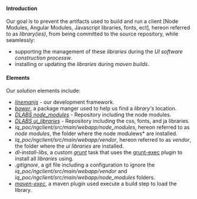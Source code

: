 #### Introduction
Our goal is to prevent the artifacts used to build and run a client [Node Modules, Angular Modules, Javascript libraries, fonts, ect], hereon referred to as *library(ies)*, from being committed to the source repository, while seamlessly:
 * supporting the management of these *libraries* during the *UI software construction processw*.
 * installing or updating the *libraries* during *maven builds*.

#### Elements
Our solution elements include:
 * *[linemanjs](http://linemanjs.com/)* - our development framework.
 * *[bower](http://bower.io/)*, a package manger used to help us find a *library's* location. 
 * *[DLABS node_modules](https://github.com/Dematiclabs/node_modules)* - Repository including the node modules.
 * *[DLABS ui_libraries](https://github.com/Dematiclabs/ui_libraries)* - Repository including the css, fonts, and ja libraries.
 * *iq_poc/ngclient/src/main/webapp/node_modules*, hereon referred to as *node modules*, the folder where the node modulews* are installed.
 * *iq_poc/ngclient/src/main/webapp/vendor*, hereon referred to as *vendor*, the folder where the *ui libraries* are installed.
 * *dl-install-libs*, a custom *[grunt](http://gruntjs.com/)* task that uses the [grunt-exec](https://www.npmjs.com/package/grunt-exec) plugin to install all *libraries* using.
 * *.gitignore*, a git file including a configuration to ignore the *iq_poc/ngclient/src/main/webapp/vendor* and *iq_poc/ngclient/src/main/webapp/node_modules* folders.
 * *[maven-exec](http://www.mojohaus.org/exec-maven-plugin/)*, a maven plugin used execute a build step to load the library.
